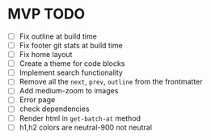 # MVP TODO

- [ ] Fix outline at build time
- [ ] Fix footer git stats at build time
- [ ] Fix home layout
- [ ] Create a theme for code blocks
- [ ] Implement search functionality
- [ ] Remove all the `next`, `prev`, `outline` from the frontmatter
- [ ] Add medium-zoom to images
- [ ] Error page
- [ ] check dependencies
- [ ] Render html in `get-batch-at` method
- [ ] h1,h2 colors are neutral-900 not neutral
